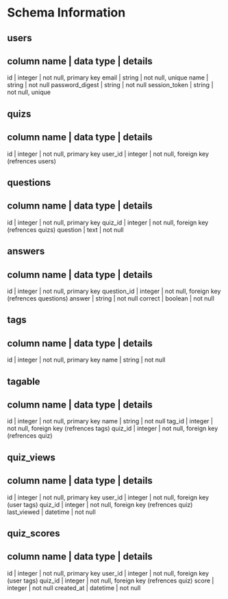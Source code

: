 # Schema Information

## users
column name     | data type | details
------------------------------------------
id              | integer   | not null, primary key
email           | string    | not null, unique
name            | string    | not null
password_digest | string    | not null
session_token   | string    | not null, unique


## quizs
column name     | data type | details
------------------------------------------
id              | integer   | not null, primary key
user_id         | integer   | not null, foreign key (refrences users)


## questions
column name     | data type | details
------------------------------------------
id              | integer   | not null, primary key
quiz_id         | integer   | not null, foreign key (refrences quizs)
question        | text      | not null


## answers
column name     | data type | details
------------------------------------------
id              | integer   | not null, primary key
question_id     | integer   | not null, foreign key (refrences questions)
answer          | string    | not null
correct         | boolean   | not null


## tags
column name     | data type | details
------------------------------------------
id              | integer   | not null, primary key
name            | string    | not null


## tagable
column name     | data type | details
------------------------------------------
id              | integer   | not null, primary key
name            | string    | not null
tag_id          | integer   | not null, foreign key (refrences tags)
quiz_id         | integer   | not null, foreign key (refrences quiz)


## quiz_views
column name     | data type | details
------------------------------------------
id              | integer   | not null, primary key
user_id         | integer   | not null, foreign key (user tags)
quiz_id         | integer   | not null, foreign key (refrences quiz)
last_viewed     | datetime  | not null



## quiz_scores
column name     | data type | details
------------------------------------------
id              | integer   | not null, primary key
user_id         | integer   | not null, foreign key (user tags)
quiz_id         | integer   | not null, foreign key (refrences quiz)
score           | integer   | not null
created_at      | datetime  | not null
